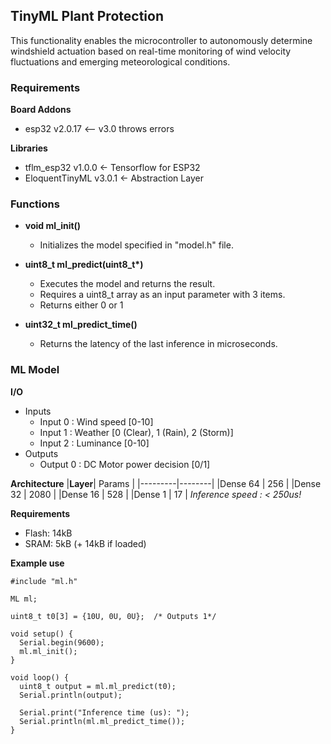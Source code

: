 ## TinyML Plant Protection
This functionality enables the microcontroller to autonomously determine windshield actuation based on real-time monitoring 
of wind velocity fluctuations and emerging meteorological conditions.

### Requirements
**Board Addons**
- esp32 v2.0.17 <-- v3.0 throws errors

**Libraries**
- tflm_esp32 v1.0.0 <- Tensorflow for ESP32
- EloquentTinyML v3.0.1 <- Abstraction Layer

### **Functions**
- **void ml_init()**
    - Initializes the model specified in "model.h" file.

- **uint8_t ml_predict(uint8_t\*)**
    - Executes the model and returns the result.
    - Requires a uint8_t array as an input parameter with 3 items.
    - Returns either 0 or 1
- **uint32_t ml_predict_time()**
    - Returns the latency of the last inference in microseconds.

### ML Model
**I/O**
- Inputs
    - Input 0 : Wind speed [0-10]
    - Input 1 : Weather [0 (Clear), 1 (Rain), 2 (Storm)]
    - Input 2 : Luminance [0-10]
- Outputs
    - Output 0 : DC Motor power decision [0/1]

**Architecture**
|**Layer**| Params |
|---------|--------|
|Dense 64 |  256   |
|Dense 32 |  2080  |
|Dense 16 |  528   |
|Dense 1  |  17    |
*Inference speed : < 250us!*

**Requirements**
- Flash: 14kB
- SRAM: 5kB (+ 14kB if loaded)

**Example use**
```
#include "ml.h"

ML ml;

uint8_t t0[3] = {10U, 0U, 0U};  /* Outputs 1*/

void setup() {
  Serial.begin(9600);
  ml.ml_init();
}

void loop() {
  uint8_t output = ml.ml_predict(t0);
  Serial.println(output);

  Serial.print("Inference time (us): ");
  Serial.println(ml.ml_predict_time());
}
```